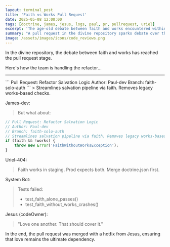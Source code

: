 ```yaml
---
layout: terminal_post
title: 'Faith vs Works Pull Request'
date: 2025-05-08 12:00:00
tags: [doctrine, james, jesus, logs, paul, pr, pullrequest, uriel]
excerpt: 'The age-old debate between faith and works encountered within a pull request in the divine repository.'
summary: "A pull request in the divine repository sparks debate over the roles of faith and works in the salvation pipeline."
image: /assets/images/icons/code_reviews.png
---
```


In the divine repository, the debate between faith and works has reached the pull request stage.

Here's how the team is handling the refactor...

<hr />
```
Pull Request: Refactor Salvation Logic
Author: Paul-dev
Branch: faith-solo-auth
```
> Streamlines salvation pipeline via faith. Removes legacy works-based checks.

James-dev:

> But what about:

```ts
// Pull Request: Refactor Salvation Logic
// Author: Paul-dev
// Branch: faith-solo-auth
// Streamlines salvation pipeline via faith. Removes legacy works-based checks.
if (faith && !works) {
    throw new Error('FaithWithoutWorksException');
}
```

Uriel-404:

> Faith works in staging. Prod expects both. Merge doctrine.json first.

System Bot:

> Tests failed:
>
> -   test_faith_alone_passes()
> -   test_faith_without_works_crashes()

Jesus (codeOwner):

> "Love one another. That should cover it."

In the end, the pull request was merged with a hotfix from Jesus, ensuring that love remains the ultimate dependency.

